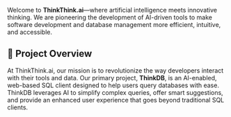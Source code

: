 
Welcome to **ThinkThink.ai**—where artificial intelligence meets innovative thinking. We are pioneering the development of AI-driven tools to make software development and database management more efficient, intuitive, and accessible.

## 🚀 Project Overview

At ThinkThink.ai, our mission is to revolutionize the way developers interact with their tools and data. Our primary project, **ThinkDB**, is an AI-enabled, web-based SQL client designed to help users query databases with ease. ThinkDB leverages AI to simplify complex queries, offer smart suggestions, and provide an enhanced user experience that goes beyond traditional SQL clients.
